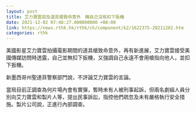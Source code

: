 ```yaml
---
layout: post
title: 艾力寶雲談及道具槍致命意外　稱自己沒有扣下扳機
date: 2021-12-02 07:48:27.000000000 +08:00
link: https://news.rthk.hk/rthk/ch/component/k2/1622375-20211202.htm
categories: rthk
---
```


美國影星艾力寶雲拍攝電影期間的道具槍致命意外，再有新進展，艾力寶雲接受美國傳媒訪問時透露，自己並無扣下扳機，又強調自己永遠不會用槍指向他人，並扣下扳機。

新墨西哥州聖達菲警察部門說，不評論艾力寶雲的言論。

當局目前正調查為何片場內會有實彈，暫時未有人被刑事起訴，但兩名劇組人員分別向艾力寶雲和製片人等，提出民事訴訟，指控他們疏忽及未有嚴格執行安全措施。製片公司說，正進行內部調查。
